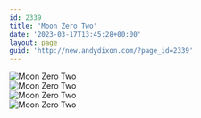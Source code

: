```yaml
---
id: 2339
title: 'Moon Zero Two'
date: '2023-03-17T13:45:28+00:00'
layout: page
guid: 'http://new.andydixon.com/?page_id=2339'
---
```


![Moon Zero Two](https://i0.wp.com/assets.g8x2.ldn.idrivee2-23.com/posters/Moon%20Zero%20Two%2001.jpg?w=1200&ssl=1 "Moon Zero Two")  
![Moon Zero Two](https://i0.wp.com/assets.g8x2.ldn.idrivee2-23.com/posters/Moon%20Zero%20Two%2002.jpg?w=1200&ssl=1 "Moon Zero Two")  
![Moon Zero Two](https://i0.wp.com/assets.g8x2.ldn.idrivee2-23.com/posters/Moon%20Zero%20Two%2003.jpg?w=1200&ssl=1 "Moon Zero Two")  
![Moon Zero Two](https://i0.wp.com/assets.g8x2.ldn.idrivee2-23.com/posters/Moon%20Zero%20Two%2004.jpg?w=1200&ssl=1 "Moon Zero Two")